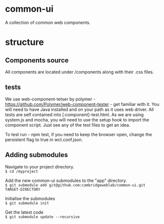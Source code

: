 # common-ui
A collection of common web components.

# structure
## Components source
All components are located under /components along with their .css files.

## tests
We use web-component-tetser by polymer - https://github.com/Polymer/web-component-tester - get familiar with it. You will need to have Java installed and on your path as it uses web driver.
All tests are self contained into [:component]-test.html. As we are using system.js and mocha, you will need to use the setup hook to import the component script. Just see any of the test files to get an idea.

To test run - npm test, if you need to keep the browser open, change the persistent flag to true in wct.conf.json.

## Adding submodules

Navigate to your project directory.  
```$ cd /myproject```

Add the new common-ui submodules to the "app" directory.  
```$ git submodule add git@github.com:cambridgeweblab/common-ui.git TARGET-DIRECTORY```

Initialise the submodules  
```$ git submodule init```

Get the latest code  
```$ git submodule update --recursive```
